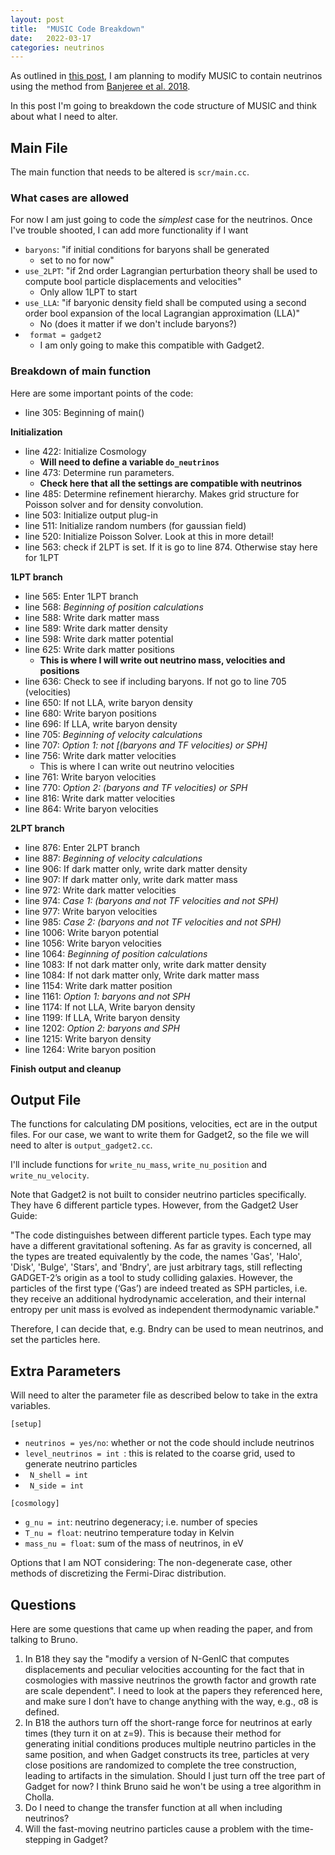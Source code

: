 ```yaml
---
layout: post
title:  "MUSIC Code Breakdown"
date:   2022-03-17
categories: neutrinos
---
```


As outlined in <a href="https://ndrakos.github.io/blog/iso_ics/Neutrino_IC_Method_Overview/">this post</a>, I am planning to modify MUSIC to contain neutrinos using the method from <a href="https://ui.adsabs.harvard.edu/abs/2018JCAP...09..028B/abstract">Banjeree et al. 2018</a>.

In this post I'm going to breakdown the code structure of MUSIC and think about what I need to alter.




## Main File

The main function that needs to be altered is <code>scr/main.cc</code>.


### What cases are allowed

For now I am just going to code the *simplest* case for the neutrinos. Once I've trouble shooted, I can add more functionality if I want

* <code>baryons</code>: "if initial conditions for baryons shall be generated
  * set to no for now"
* <code>use_2LPT</code>: "if 2nd order Lagrangian perturbation theory shall be used to compute bool particle displacements and velocities"
  * Only allow 1LPT to start
* <code>use_LLA</code>: "if baryonic density field shall be computed using a second order bool expansion of the local Lagrangian approximation (LLA)"
  * No (does it matter if we don't include baryons?)
* <code> format	= gadget2</code>
  * I am only going to make this compatible with Gadget2.


### Breakdown of main function


Here are some important points of the code:

* line 305: Beginning of main()

**Initialization**

* line 422: Initialize Cosmology
  * **Will need to define a variable <code>do_neutrinos</code>**
* line 473: Determine run parameters.
  * **Check here that all the settings are compatible with neutrinos**
* line 485: Determine refinement hierarchy. Makes grid structure for Poisson solver and for density convolution.
* line 503: Initialize output plug-in
* line 511: Initialize random numbers (for gaussian field)
* line 520: Initialize Poisson Solver. Look at this in more detail!
* line 563: check if 2LPT is set. If it is go to line 874. Otherwise stay here for 1LPT


**1LPT branch**

* line 565: Enter 1LPT branch
* line 568: *Beginning of position calculations*
* line 588: Write dark matter mass
* line 589: Write dark matter density
* line 598: Write dark matter potential
* line 625: Write dark matter positions
  * **This is where I will write out neutrino mass, velocities and positions**
* line 636: Check to see if including baryons. If not go to line 705 (velocities)
* line 650: If not LLA, write baryon density
* line 680: Write baryon positions
* line 696: If LLA, write baryon density
* line 705: *Beginning of velocity calculations*
* line 707: *Option 1: not [(baryons and TF velocities) or SPH]*
* line 756: Write dark matter velocities
  * This is where I can write out neutrino velocities
* line 761: Write baryon velocities
* line 770: *Option 2: (baryons and TF velocities) or SPH*
* line 816: Write dark matter velocities
* line 864: Write baryon velocities

**2LPT branch**

* line 876: Enter 2LPT branch
* line 887: *Beginning of velocity calculations*
* line 906: If dark matter only, write dark matter density
* line 907: If dark matter only, write dark matter mass
* line 972: Write dark matter velocities
* line 974: *Case 1: (baryons and not TF velocities and not SPH)*
* line 977: Write baryon velocities
* line 985: *Case 2: (baryons and not TF velocities and not SPH)*
* line 1006: Write baryon potential
* line 1056: Write baryon velocities
* line 1064: *Beginning of position calculations*
* line 1083: If not dark matter only, write dark matter density
* line 1084: If not dark matter only, Write dark matter mass
* line 1154: Write dark matter position
* line 1161: *Option 1: baryons and not SPH*
* line 1174: If not LLA, Write baryon density
* line 1199: If LLA, Write baryon density
* line 1202: *Option 2: baryons and SPH*
* line 1215: Write baryon density
* line 1264: Write baryon position

**Finish output and cleanup**

## Output File

The functions for calculating DM positions, velocities, ect are in the output files. For our case, we want to write them for Gadget2, so the file we will need to alter is <code>output_gadget2.cc</code>.

I'll include functions for <code>write_nu_mass</code>, <code>write_nu_position</code> and <code>write_nu_velocity</code>.

Note that Gadget2 is not built to consider neutrino particles specifically. They have 6 different particle types. However, from the Gadget2 User Guide:

"The code distinguishes between different particle types. Each type may have a different gravitational softening. As far as gravity is concerned, all the types are treated equivalently by the code, the names 'Gas', 'Halo', 'Disk', 'Bulge', 'Stars', and 'Bndry', are just arbitrary tags, still reflecting GADGET-2’s origin as a tool to study colliding galaxies. However, the particles of the first type (‘Gas’) are indeed treated as SPH particles, i.e. they receive an additional hydrodynamic acceleration, and their internal entropy per unit mass is evolved as independent thermodynamic variable."

Therefore, I can decide that, e.g. Bndry can be used to mean neutrinos, and set the particles here.


## Extra Parameters

Will need to alter the parameter file as described below to take in the extra variables.

<code>[setup]</code>
* <code>neutrinos = yes/no</code>: whether or not the code should include neutrinos
* <code>level_neutrinos = int </code>: this is related to the coarse grid, used to generate neutrino particles
* <code> N_shell = int</code>
* <code> N_side = int</code>


<code>[cosmology]</code>
* <code>g_nu = int</code>: neutrino degeneracy; i.e. number of species
* <code>T_nu = float</code>: neutrino temperature today in Kelvin
* <code>mass_nu = float</code>: sum of the mass of neutrinos, in eV


Options that I am NOT considering: The non-degenerate case, other methods of discretizing the Fermi-Dirac distribution.


## Questions

Here are some questions that came up when reading the paper, and from talking to Bruno.


1. In B18 they say the "modify a version of N-GenIC that computes displacements and peculiar velocities accounting for the fact that in cosmologies with massive neutrinos the growth factor and growth rate are scale dependent". I need to look at the papers they referenced here, and make sure I don’t have to change anything with the way, e.g., σ8 is defined.
2. In B18 the authors turn off the short-range force for neutrinos at early times (they turn it on at z=9). This is because their method for generating initial conditions produces multiple neutrino particles in the same position, and when Gadget constructs its tree, particles at very close positions are randomized to complete the tree construction, leading to artifacts in the simulation. Should I just turn off the tree part of Gadget for now? I think Bruno said he won't be using a tree algorithm in Cholla.
3. Do I need to change the transfer function at all when including neutrinos?
4. Will the fast-moving neutrino particles cause a problem with the time-stepping in Gadget?
